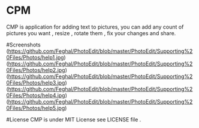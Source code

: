 # CPM
CMP is application for adding text to pictures, you can add any count of pictures
you want , resize , rotate them , fix your changes and share.

#Screenshots
(https://github.com/Feghal/PhotoEdit/blob/master/PhotoEdit/Supporting%20Files/Photos/help1.jpg)
(https://github.com/Feghal/PhotoEdit/blob/master/PhotoEdit/Supporting%20Files/Photos/help2.jpg)
(https://github.com/Feghal/PhotoEdit/blob/master/PhotoEdit/Supporting%20Files/Photos/help3.jpg)
(https://github.com/Feghal/PhotoEdit/blob/master/PhotoEdit/Supporting%20Files/Photos/help4.jpg)
(https://github.com/Feghal/PhotoEdit/blob/master/PhotoEdit/Supporting%20Files/Photos/help5.jpg)

#License
CMP is under MIT License see LICENSE file .
